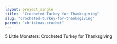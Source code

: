 ```yaml
---
layout: project_single
title:  "Crocheted Turkey for Thanksgiving"
slug: "crocheted-turkey-for-thanksgiving"
parent: "christmas-crochet"
---
```

5 Little Monsters: Crocheted Turkey for Thanksgiving